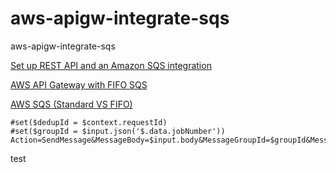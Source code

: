 # aws-apigw-integrate-sqs
aws-apigw-integrate-sqs

[Set up REST API and an Amazon SQS integration](https://repost.aws/knowledge-center/api-gateway-rest-api-sqs-errors)

[AWS API Gateway with FIFO SQS](https://www.youtube.com/watch?v=dXa9KA-G9Dg)


[AWS SQS (Standard VS FIFO)](https://www.youtube.com/watch?v=DQLtW9_9HpA)

 ```
#set($dedupId = $context.requestId)
#set($groupId = $input.json('$.data.jobNumber'))
Action=SendMessage&MessageBody=$input.body&MessageGroupId=$groupId&MessageDeduplicationId=$dedupId
```


test
